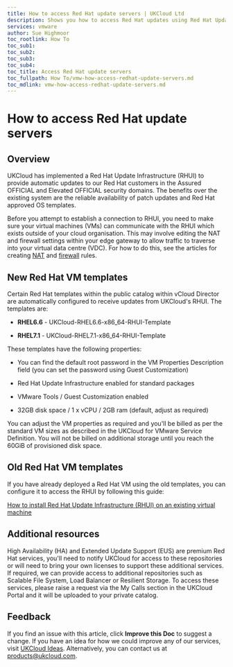 ```yaml
---
title: How to access Red Hat update servers | UKCloud Ltd
description: Shows you how to access Red Hat updates using Red Hat Update Infrastructure (RHUI)
services: vmware
author: Sue Highmoor
toc_rootlink: How To
toc_sub1: 
toc_sub2:
toc_sub3:
toc_sub4:
toc_title: Access Red Hat update servers
toc_fullpath: How To/vmw-how-access-redhat-update-servers.md
toc_mdlink: vmw-how-access-redhat-update-servers.md
---
```


# How to access Red Hat update servers

## Overview

UKCloud has implemented a Red Hat Update Infrastructure (RHUI) to provide automatic updates to our Red Hat customers in the Assured OFFICIAL and Elevated OFFICIAL security domains. The benefits over the existing system are the reliable availability of patch updates and Red Hat approved OS templates.

Before you attempt to establish a connection to RHUI, you need to make sure your virtual machines (VMs) can communicate with the RHUI which exists outside of your cloud organisation. This may involve editing the NAT and firewall settings within your edge gateway to allow traffic to traverse into your virtual data centre (VDC). For how to do this, see the articles for creating [NAT](vmw-how-create-nat-rules.md) and [firewall](vmw-how-create-firewall-rules.md) rules.

## New Red Hat VM templates

Certain Red Hat templates within the public catalog within vCloud Director are automatically configured to receive updates from UKCloud's RHUI. The templates are:

- **RHEL6.6** - UKCloud-RHEL6.6-x86_64-RHUI-Template

- **RHEL7.1** - UKCloud-RHEL7.1-x86_64-RHUI-Template

These templates have the following properties:

- You can find the default root password in the VM Properties Description field (you can set the password using Guest Customization)

- Red Hat Update Infrastructure enabled for standard packages

- VMware Tools / Guest Customization enabled

- 32GB disk space / 1 x vCPU / 2GB ram (default, adjust as required)

You can adjust the VM properties as required and you'll be billed as per the standard VM sizes as described in the UKCloud for VMware Service Definition. You will not be billed on additional storage until you reach the 60GiB of provisioned disk space.

## Old Red Hat VM templates

If you have already deployed a Red Hat VM using the old templates, you can configure it to access the RHUI by following this guide:

[How to install Red Hat Update Infrastructure (RHUI) on an existing virtual machine](vmw-how-install-rhui-vm.md)

## Additional resources

High Availability (HA) and Extended Update Support (EUS) are premium Red Hat services, you'll need to notify UKCloud for access to these repositories or will need to bring your own licenses to support these additional services. If required, we can provide access to additional repositories such as Scalable File System, Load Balancer or Resilient Storage. To access these services, please raise a request via the My Calls section in the UKCloud Portal and it will be uploaded to your private catalog.

## Feedback

If you find an issue with this article, click **Improve this Doc** to suggest a change. If you have an idea for how we could improve any of our services, visit [UKCloud Ideas](https://ideas.ukcloud.com). Alternatively, you can contact us at <products@ukcloud.com>.